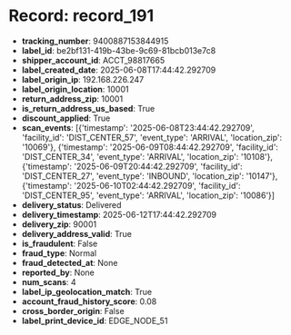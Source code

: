 # Record: record_191

- **tracking_number**: 9400887153844915
- **label_id**: be2bf131-419b-43be-9c69-81bcb013e7c8
- **shipper_account_id**: ACCT_98817665
- **label_created_date**: 2025-06-08T17:44:42.292709
- **label_origin_ip**: 192.168.226.247
- **label_origin_location**: 10001
- **return_address_zip**: 10001
- **is_return_address_us_based**: True
- **discount_applied**: True
- **scan_events**: [{'timestamp': '2025-06-08T23:44:42.292709', 'facility_id': 'DIST_CENTER_57', 'event_type': 'ARRIVAL', 'location_zip': '10069'}, {'timestamp': '2025-06-09T08:44:42.292709', 'facility_id': 'DIST_CENTER_34', 'event_type': 'ARRIVAL', 'location_zip': '10108'}, {'timestamp': '2025-06-09T20:44:42.292709', 'facility_id': 'DIST_CENTER_27', 'event_type': 'INBOUND', 'location_zip': '10147'}, {'timestamp': '2025-06-10T02:44:42.292709', 'facility_id': 'DIST_CENTER_95', 'event_type': 'ARRIVAL', 'location_zip': '10086'}]
- **delivery_status**: Delivered
- **delivery_timestamp**: 2025-06-12T17:44:42.292709
- **delivery_zip**: 90001
- **delivery_address_valid**: True
- **is_fraudulent**: False
- **fraud_type**: Normal
- **fraud_detected_at**: None
- **reported_by**: None
- **num_scans**: 4
- **label_ip_geolocation_match**: True
- **account_fraud_history_score**: 0.08
- **cross_border_origin**: False
- **label_print_device_id**: EDGE_NODE_51